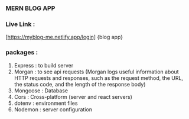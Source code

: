 ### MERN BLOG APP

### Live Link :
[https://myblog-me.netlify.app/login] {blog app}





### packages : 
1. Express : to build server
2. Morgan : to see api requests (Morgan logs useful information about HTTP  requests and responses, such as the request method, the URL, the status code, and the length of the response body)
3. Mongoose : Database 
4. Cors : Cross-platform (server and react servers)
5. dotenv : environment files
6. Nodemon : server configuration
